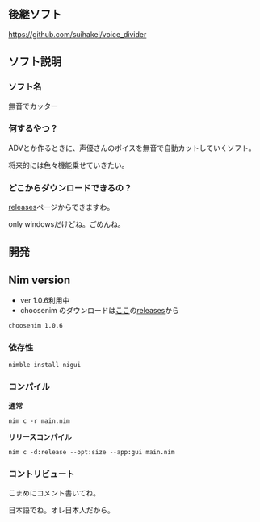 ## 後継ソフト
https://github.com/suihakei/voice_divider

## ソフト説明

### ソフト名

無音でカッター


### 何するやつ？

ADVとか作るときに、声優さんのボイスを無音で自動カットしていくソフト。

将来的には色々機能乗せていきたい。


### どこからダウンロードできるの？

[releases](https://github.com/suihakei/muon_de_cutter/releases)ページからできますわ。

only windowsだけどね。ごめんね。


## 開発

## Nim version

- ver 1.0.6利用中
- choosenim のダウンロードは[ここ](https://github.com/dom96/choosenim)の[releases](https://github.com/dom96/choosenim/releases)から

```
choosenim 1.0.6
```

### 依存性

```
nimble install nigui
```


### コンパイル

**通常**

```
nim c -r main.nim
```


**リリースコンパイル**

```
nim c -d:release --opt:size --app:gui main.nim
```


### コントリビュート

こまめにコメント書いてね。

日本語でね。オレ日本人だから。

